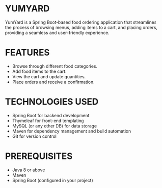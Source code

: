 # YUMYARD
YumYard is a Spring Boot-based food ordering application that streamlines the process of browsing menus, adding items to a cart, and placing orders, providing a seamless and user-friendly experience.

# FEATURES

* Browse through different food categories.
* Add food items to the cart.
* View the cart and update quantities.
* Place orders and receive a confirmation.

# TECHNOLOGIES USED

* Spring Boot for backend development
* Thymeleaf for front-end templating
* MySQL (or any other DB) for data storage
* Maven for dependency management and build automation
* Git for version control

# PREREQUISITES

* Java 8 or above
* Maven
* Spring Boot (configured in your project)


